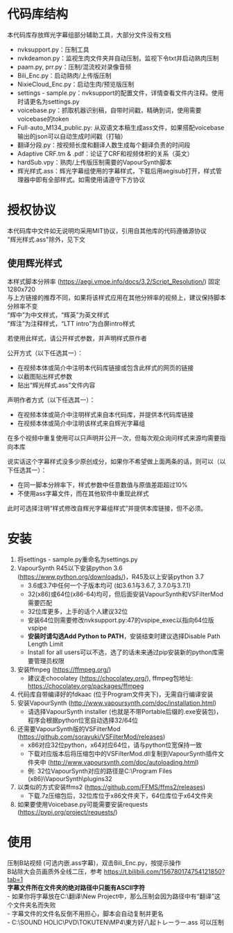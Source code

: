 # 代码库结构  
本代码库存放辉光字幕组部分辅助工具，大部分文件没有文档  
- nvksupport.py：压制工具  
- nvkdeamon.py：监视生肉文件夹并自动压制，监视下令txt并启动熟肉压制  
- paam.py, prr.py：压制/混流校对录像音频  
- Bili_Enc.py：启动熟肉/上传版压制  
- NixieCloud_Enc.py：启动生肉/预览版压制  
- settings - sample.py：nvksupport的配置文件，详情查看文件内注释。使用时请更名为settings.py  
- voicebase.py：抓取机器识别稿，自带时间戳，精确到词，使用需要voicebase的token  
- Full-auto_M134_public.py: 从双语文本稿生成ass文件，如果搭配voicebase输出的json可以自动生成时间戳（打轴）  
- 翻译分段.py：按视频长度和翻译人数生成每个翻译负责的时间段  
- Adaptive CRF.tm & .pdf：论证了CRF和视频体积的关系（英文）  
- hardSub.vpy：熟肉/上传版压制需要的VapourSynth脚本  
- 辉光样式.ass：辉光字幕组使用的字幕样式，下载后用aegisub打开，样式管理器中即有全部样式。如需使用请遵守下方协议  

# 授权协议  
本代码库中文件如无说明均采用MIT协议，引用自其他库的代码遵循源协议  
"辉光样式.ass"除外，见下文  

## 使用辉光样式  
本样式脚本分辨率 (https://aegi.vmoe.info/docs/3.2/Script_Resolution/) 固定1280x720  
与上方链接的推荐不同，如果将该样式应用在其他分辨率的视频上，建议保持脚本分辨率不变  
“辉中”为中文样式，“辉英”为英文样式  
“辉注”为注释样式，“LTT intro”为白屏intro样式  

若使用此样式，请公开样式参数，并声明样式原作者  

公开方式（以下任选其一）：  
- 在视频本体或简介中注明本代码库链接或包含此样式的网页的链接  
- 以截图贴出样式参数  
- 贴出“辉光样式.ass”文件内容  

声明作者方式（以下任选其一）：  
- 在视频本体或简介中注明样式来自本代码库，并提供本代码库链接  
- 在视频本体或简介中注明该样式来自辉光字幕组  

在多个视频中重复使用可以只声明并公开一次，但每次观众询问样式来源均需要指向本库  

说实话这个字幕样式没多少原创成分，如果你不希望做上面两条的话，则可以（以下任选其一）：  
- 在同一脚本分辨率下，样式参数中任意数值与原值差距超过10%  
- 不使用ass字幕文件，而在其他软件中重现此样式  

此时可选择注明“样式修改自辉光字幕组样式”并提供本库链接，但不必须。  

# 安装  
1. 将settings - sample.py重命名为settings.py  
1. VapourSynth R45以下安装python 3.6 (https://www.python.org/downloads/)，R45及以上安装python 3.7
	- 3.6或3.7中任何一个子版本均可 (如3.6.1与3.6.7, 3.7.0与3.7.1)  
	- 32(x86)或64位(x86-64)均可，但后面安装VapourSynth和VSFilterMod需要匹配  
	- 32位库更多，上手的话个人建议32位  
	- 安装64位则需要修改nvksupport.py:47的vspipe_exec以指向64位版vspipe  
	- **安装时请勾选Add Python to PATH**，安装结束时建议选择Disable Path Length Limit  
	- Install for all users可以不选，选了的话未来通过pip安装新的python库需要管理员权限  
1. 安装ffmpeg (https://ffmpeg.org/)
	- 建议走chocolatey (https://chocolatey.org/), ffmpeg包地址: https://chocolatey.org/packages/ffmpeg  
1. 代码库自带编译好的fdkaac (位于Program文件夹下)，无需自行编译安装  
1. 安装VapourSynth (http://www.vapoursynth.com/doc/installation.html)  
	- 请选择VapourSynth installer (也就是不带Portable后缀的.exe安装包)，程序会根据python位宽自动选择32/64位  
1. 还需要VapourSynth版的VSFilterMod (https://github.com/sorayuki/VSFilterMod/releases)  
	- x86对应32位python，x64对应64位，请与python位宽保持一致  
	- 下载对应版本后将压缩包中的VSFilterMod.dll复制到VapourSynth插件文件夹中 (http://www.vapoursynth.com/doc/autoloading.html)  
	- 例: 32位VapourSynth对应的路径是C:\\Program Files (x86)\\VapourSynth\\plugins32  
1. 以类似的方式安装ffms2 (https://github.com/FFMS/ffms2/releases)  
	- 下载.7z压缩包后，32位库位于x86文件夹下，64位库位于x64文件夹  
1. 如果要使用Voicebase.py可能需要安装requests (https://pypi.org/project/requests/)  

# 使用  
压制B站视频 (可选内嵌.ass字幕)，双击Bili_Enc.py，按提示操作  
B站除大会员画质外全线二压，参考 https://t.bilibili.com/156780174754121850?tab=1  
**字幕文件所在文件夹的绝对路径中只能有ASCII字符**  
	- 如果你将字幕放在C:\\翻译\\New Project中，那么压制会因为路径中有“翻译”这个文件夹名而失败  
	- 字幕文件的文件名反倒不用担心，脚本会自动复制并更名  
		- C:\\SOUND HOLIC\\PVD\\TOKUTEN\\MP4\\東方好八起トレーラー.ass 可以压制  
